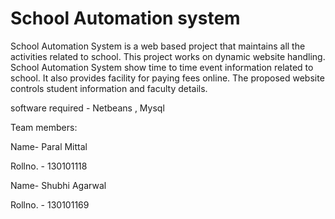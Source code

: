 
# School Automation system

School Automation System is a web based project that maintains all the activities related to school. This project works on dynamic website handling. School Automation System show time to time event information related to school. It also provides facility for paying fees online. The proposed website controls student information and faculty details.

software required - Netbeans , Mysql

Team members:

Name- Paral Mittal

Rollno. - 130101118

Name- Shubhi Agarwal

Rollno. - 130101169
